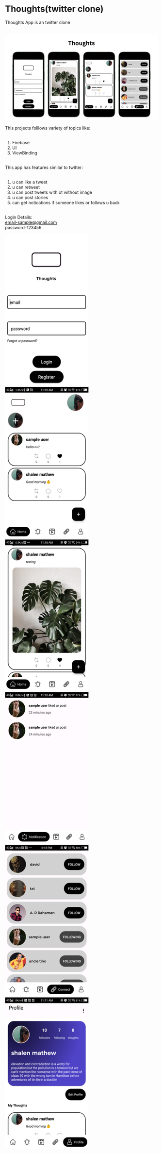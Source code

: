 # Thoughts(twitter clone)

Thoughts App is an twitter clone <br><br>

![App Screenshot](https://github.com/shalenMathew/Twitter-Clone-App/blob/master/Pics/banner.png)

This projects folllows variety of topics like:<br><br>
1. Firebase <br>
2. UI<br>
3. ViewBinding<br><br>

This app has features similar to twitter:<br><br>
1. u can like a tweet<br>
2. u can retweet<br>
3. u can post tweets with ot without image<br>
4. u can post stories<br>
5. can get notications if someone likes or follows u back<br><br>

Login Details: <br>
email-sample@gmail.com<br>
password-123456

<img src="https://github.com/shalenMathew/Twitter-Clone-App/blob/master/Pics/0.png" alt="main" width="275" height="500">
<img src="https://github.com/shalenMathew/Twitter-Clone-App/blob/master/Pics/Screenshot_20231103_111054.png" alt="main" width="275" height="500">
<img src="https://github.com/shalenMathew/Twitter-Clone-App/blob/master/Pics/2.png" alt="starr" width="275" height="500">
<img src="https://github.com/shalenMathew/Twitter-Clone-App/blob/master/Pics/Notif.png" alt="starr" width="275" height="500">
<img src="https://github.com/shalenMathew/Twitter-Clone-App/blob/master/Pics/3.png" alt="starr" width="275" height="500">
<img src="https://github.com/shalenMathew/Twitter-Clone-App/blob/master/Pics/4.png" alt="starr" width="275" height="500">







